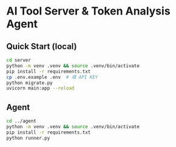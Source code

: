 # AI Tool Server & Token Analysis Agent

## Quick Start (local)
```bash
cd server
python -m venv .venv && source .venv/bin/activate
pip install -r requirements.txt
cp .env.example .env  # 填 API KEY
python migrate.py
uvicorn main:app --reload
```
## Agent
```bash
cd ../agent
python -m venv .venv && source .venv/bin/activate
pip install -r requirements.txt
python runner.py
```
